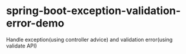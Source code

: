 # spring-boot-exception-validation-error-demo
Handle exception(using controller advice) and validation error(using validate API)
